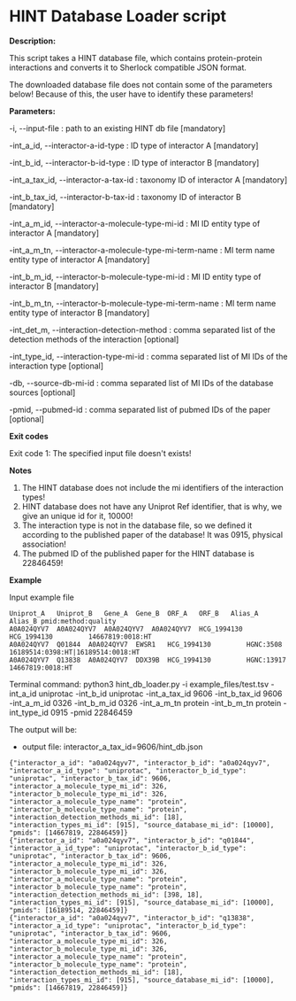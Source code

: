 # HINT Database Loader script

**Description:**

This script takes a HINT database file, which contains protein-protein
interactions and converts it to Sherlock compatible JSON format.

The downloaded database file does not contain some of the parameters below!
Because of this, the user have to identify these parameters!


**Parameters:**

-i, --input-file <path>                                       : path to an existing HINT db file [mandatory]

-int_a_id, --interactor-a-id-type <str>                       : ID type of interactor A [mandatory]

-int_b_id, --interactor-b-id-type <str>                       : ID type of interactor B [mandatory]

-int_a_tax_id, --interactor-a-tax-id <int>                    : taxonomy ID of interactor A [mandatory]

-int_b_tax_id, --interactor-b-tax-id <int>                    : taxonomy ID of interactor B [mandatory]

-int_a_m_id, --interactor-a-molecule-type-mi-id <int>         : MI ID entity type of interactor A [mandatory]

-int_a_m_tn, --interactor-a-molecule-type-mi-term-name <str>  : MI term name entity type of interactor A [mandatory]

-int_b_m_id, --interactor-b-molecule-type-mi-id <int>         : MI ID entity type of interactor B [mandatory]

-int_b_m_tn, --interactor-b-molecule-type-mi-term-name <str>  : MI term name entity type of interactor B [mandatory]

-int_det_m, --interaction-detection-method <int>              : comma separated list of the detection methods of the interaction [optional]

-int_type_id, --interaction-type-mi-id <int>                  : comma separated list of MI IDs of the interaction type [optional]

-db, --source-db-mi-id <int>                                  : comma separated list of MI IDs of the database sources [optional]

-pmid, --pubmed-id <int>                                      : comma separated list of pubmed IDs of the paper [optional]


**Exit codes**

Exit code 1: The specified input file doesn't exists!


**Notes**

1) The HINT database does not include the mi identifiers of the interaction types!
2) HINT database does not have any Uniprot Ref identifier, that is why, we give an unique id for it, 10000!
3) The interaction type is not in the database file, so we defined it according to the published paper of the database!
It was 0915, physical association!
4) The pubmed ID of the published paper for the HINT database is 22846459!


**Example**

Input example file
```
Uniprot_A	Uniprot_B	Gene_A	Gene_B	ORF_A	ORF_B	Alias_A	Alias_B	pmid:method:quality
A0A024QYV7	A0A024QYV7	A0A024QYV7	A0A024QYV7	HCG_1994130	HCG_1994130			14667819:0018:HT
A0A024QYV7	Q01844	A0A024QYV7	EWSR1	HCG_1994130			HGNC:3508	16189514:0398:HT|16189514:0018:HT
A0A024QYV7	Q13838	A0A024QYV7	DDX39B	HCG_1994130			HGNC:13917	14667819:0018:HT
```

Terminal command:
python3 hint_db_loader.py -i example_files/test.tsv -int_a_id uniprotac -int_b_id uniprotac -int_a_tax_id 9606 -int_b_tax_id 9606 -int_a_m_id 0326 -int_b_m_id 0326 -int_a_m_tn protein -int_b_m_tn protein -int_type_id 0915 -pmid 22846459

The output will be:
- output file: interactor_a_tax_id=9606/hint_db.json
```
{"interactor_a_id": "a0a024qyv7", "interactor_b_id": "a0a024qyv7", "interactor_a_id_type": "uniprotac", "interactor_b_id_type": "uniprotac", "interactor_b_tax_id": 9606, "interactor_a_molecule_type_mi_id": 326, "interactor_b_molecule_type_mi_id": 326, "interactor_a_molecule_type_name": "protein", "interactor_b_molecule_type_name": "protein", "interaction_detection_methods_mi_id": [18], "interaction_types_mi_id": [915], "source_database_mi_id": [10000], "pmids": [14667819, 22846459]}
{"interactor_a_id": "a0a024qyv7", "interactor_b_id": "q01844", "interactor_a_id_type": "uniprotac", "interactor_b_id_type": "uniprotac", "interactor_b_tax_id": 9606, "interactor_a_molecule_type_mi_id": 326, "interactor_b_molecule_type_mi_id": 326, "interactor_a_molecule_type_name": "protein", "interactor_b_molecule_type_name": "protein", "interaction_detection_methods_mi_id": [398, 18], "interaction_types_mi_id": [915], "source_database_mi_id": [10000], "pmids": [16189514, 22846459]}
{"interactor_a_id": "a0a024qyv7", "interactor_b_id": "q13838", "interactor_a_id_type": "uniprotac", "interactor_b_id_type": "uniprotac", "interactor_b_tax_id": 9606, "interactor_a_molecule_type_mi_id": 326, "interactor_b_molecule_type_mi_id": 326, "interactor_a_molecule_type_name": "protein", "interactor_b_molecule_type_name": "protein", "interaction_detection_methods_mi_id": [18], "interaction_types_mi_id": [915], "source_database_mi_id": [10000], "pmids": [14667819, 22846459]}
```
